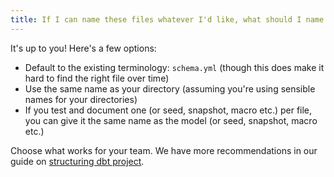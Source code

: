 ```yaml
---
title: If I can name these files whatever I'd like, what should I name them?
---
```

It's up to you! Here's a few options:
- Default to the existing terminology: `schema.yml` (though this does make it hard to find the right file over time)
- Use the same name as your directory (assuming you're using sensible names for your directories)
- If you test and document one <Term id="model" /> (or seed, snapshot, macro etc.) per file, you can give it the same name as the model (or seed, snapshot, macro etc.)

Choose what works for your team. We have more recommendations in our guide on [structuring dbt project](https://discourse.getdbt.com/t/how-we-structure-our-dbt-projects/355).
